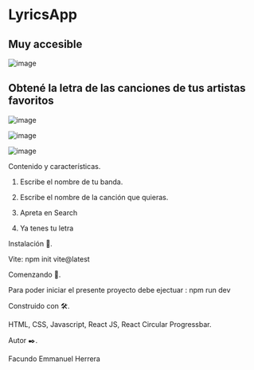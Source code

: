 # LyricsApp

## Muy accesible
![image](https://user-images.githubusercontent.com/90207514/168664657-75629312-daa3-4650-8ba2-09110b45c6a5.png)

## Obtené la letra de las canciones de tus artistas favoritos
![image](https://user-images.githubusercontent.com/90207514/168665319-2b2f2f3c-9661-4248-8d56-f90d0304125c.png)


![image](https://user-images.githubusercontent.com/90207514/168665541-dabc0a7b-d792-4a81-8f3c-ffe7d4cb65da.png)

![image](https://user-images.githubusercontent.com/90207514/168665880-b669b8bf-b7ea-482d-b443-9e707c71c386.png)



Contenido y características.

1. Escribe el nombre de tu banda.

2. Escribe el nombre de la canción que quieras.

3. Apreta en Search

4. Ya tenes tu letra

Instalación 🔧.

Vite: npm init vite@latest

Comenzando 🚀.

Para poder iniciar el presente proyecto debe ejectuar : npm run dev

Construido con 🛠️.

HTML, CSS, Javascript, React JS, React Circular Progressbar.

Autor ✒️.

Facundo Emmanuel Herrera
